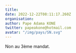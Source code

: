 ```yaml
---
title: 
date: 2022-12-22T08:11:17.260Z
organisation: 
author: Pape Adama KONE 
twitter: papeakone@hotmail.com 
avatar: "/img/pays/SN.svg"
---
```


Non au 3ème mandat.